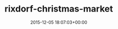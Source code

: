 ---
title:		"rixdorf-christmas-market"
type:		"photos"
mediatype:		"upload"
description:		"TBC"
date:		"2015-12-05 18:07:03+00:00"
album:		"city"
filename:		"rixdorf-christmas-market.md"
series:		""
cl_public_id:		"city/rixdorf-christmas-market"
cl_version:		1497000414
format:		"tiff"
bytes:		6487692
width:		2560
height:		1440
colours:
- "#30291B"
- "#1A110E"
- "#0B060A"
- "#24211E"
- "#03040C"
- "#08050A"
- "#333717"
- "#090911"
- "#141215"
- "#6F6357"
- "#685C48"
- "#120704"
- "#252A28"
- "#040106"
- "#D3E3EA"
- "#725C4B"
- "#060104"
- "#231A07"
- "#E0D9D3"
exposure_mode:		"Auto"
program:		"Aperture-priority AE"
aperture:		"2.8"
focal_length:		"24.0 mm"
iso:		"2500"
shutter_speed:		"1/13"
metering:		"Spot"
flash:		"Off, Did not fire"
white_balance:		"Custom"
colour_temp:		"2800"
has_crop:		"false"
orientation:		"Horizontal (normal)"
camera_model:		"NIKON D800"
lens_info:		"24-70mm f/2.8"
artist:		"No artist info"
x_resolution:		"300"
y_resolution:		"300"
---